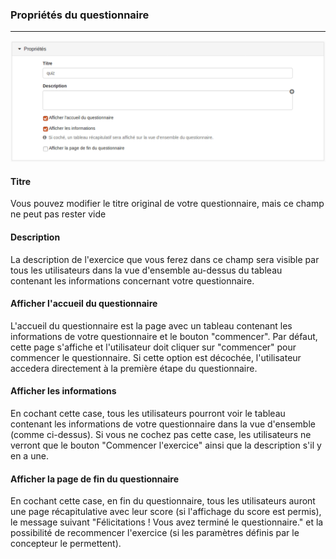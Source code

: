 ### Propriétés du questionnaire

---

![](images/quiz-fig3.png)

#### Titre

Vous pouvez modifier le titre original de votre questionnaire, mais ce champ ne peut pas rester vide

#### Description

La description de l'exercice que vous ferez dans ce champ sera visible par tous les utilisateurs dans la vue d'ensemble au-dessus du tableau contenant les informations concernant votre questionnaire.

#### Afficher l'accueil du questionnaire

L'accueil du questionnaire est la page avec un tableau contenant les informations de votre questionnaire et le bouton "commencer". Par défaut, cette page s'affiche et l'utilisateur doit cliquer sur "commencer" pour commencer le questionnaire. Si cette option est décochée, l'utilisateur accedera directement à la première étape du questionnaire.

#### Afficher les informations

En cochant cette case, tous les utilisateurs pourront voir le tableau contenant les informations de votre questionnaire dans la vue d'ensemble \(comme ci-dessus\). Si vous ne cochez pas cette case, les utilisateurs ne verront que le bouton "Commencer l'exercice" ainsi que la description s'il y en a une.

#### Afficher la page de fin du questionnaire

En cochant cette case, en fin du questionnaire, tous les utilisateurs auront une page récapitulative avec leur score \(si l'affichage du score est permis\),  le message suivant "Félicitations ! Vous avez terminé le questionnaire." et la possibilité de recommencer l'exercice \(si les paramètres définis par le concepteur le permettent\).

